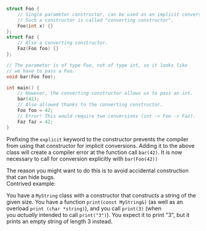```cpp
struct Foo {
    // Single parameter constructor, can be used as an implicit conversion.
    // Such a constructor is called "converting constructor".
    Foo(int x) {}
};
struct Faz {
    // Also a converting constructor.
    Faz(Foo foo) {}
};

// The parameter is of type Foo, not of type int, so it looks like
// we have to pass a Foo.
void bar(Foo foo);

int main() {
    // However, the converting constructor allows us to pass an int.
    bar(42);
    // Also allowed thanks to the converting constructor.
    Foo foo = 42;
    // Error! This would require two conversions (int -> Foo -> Faz).
    Faz faz = 42;
}
```

Prefixing the `explicit` keyword to the constructor prevents the compiler from using that constructor for implicit conversions. Adding it to the above class will create a compiler error at the function call `bar(42)`. It is now necessary to call for conversion explicitly with `bar(Foo(42))`

The reason you might want to do this is to avoid accidental construction that can hide bugs.  
Contrived example:

You have a `MyString` class with a constructor that constructs a string of the given size. You have a function `print(const MyString&)` (as well as an overload `print (char *string)`), and you call `print(3)` (when you _actually_ intended to call `print("3")`). You expect it to print "3", but it prints an empty string of length 3 instead.
